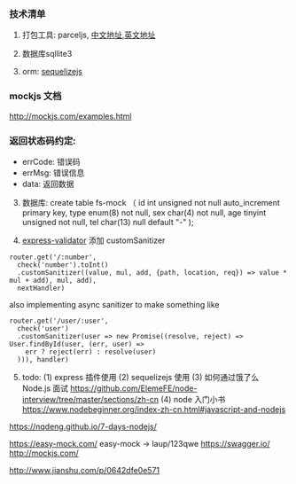 ### 技术清单
1. 打包工具: parceljs, [中文地址](https://parceljs.docschina.org/),[英文地址](https://parceljs.org/)

2. 数据库sqllite3

3. orm: [sequelizejs](https://segmentfault.com/a/1190000003987871)

### mockjs 文档

  http://mockjs.com/examples.html

### 返回状态码约定:
 * errCode: 错误码
 * errMsg: 错误信息
 * data: 返回数据
 
3. 数据库:
  create table fs-mock
	（
		id int unsigned not null auto_increment primary key,
		type enum(8) not null,
		sex char(4) not null,
		age tinyint unsigned not null,
		tel char(13) null default "-"
	);
  
4. [express-validator](https://github.com/tranvansang/express-validator) 添加 customSanitizer

```
router.get('/:number',
  check('number').toInt()
  .customSanitizer((value, mul, add, {path, location, req}) => value * mul + add), mul, add),
  nextHandler)
```


also implementing async sanitizer to make something like
```
router.get('/user/:user',
  check('user')
  .customSanitizer(user => new Promise((resolve, reject) => User.findById(user, (err, user) =>
    err ? reject(err) : resolve(user)
  ))), handler)
```

5. todo:
 (1) express 插件使用
 (2) sequelizejs 使用
 (3) 如何通过饿了么 Node.js 面试
	https://github.com/ElemeFE/node-interview/tree/master/sections/zh-cn
 (4) node 入门小书
 https://www.nodebeginner.org/index-zh-cn.html#javascript-and-nodejs

 https://nqdeng.github.io/7-days-nodejs/


https://easy-mock.com/
easy-mock ->  laup/123qwe
https://swagger.io/
http://mockjs.com/

http://www.jianshu.com/p/0642dfe0e571